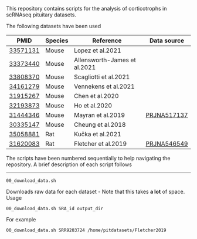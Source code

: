 This repository contains scripts for the analysis of corticotrophs in scRNAseq pituitary datasets.

The following datasets have been used

| PMID                                                 | Species | Reference                    | Data source                                                                           |
|------------------------------------------------------|---------|------------------------------|---------------------------------------------------------------------------------------|
| [33571131](https://pubmed.ncbi.nlm.nih.gov/33571131) |  Mouse  | Lopez et al.2021             |                                                                                       |
| [33373440](https://pubmed.ncbi.nlm.nih.gov/33373440) |  Mouse  | Allensworth-James et al.2021 |                                                                                       |
| [33808370](https://pubmed.ncbi.nlm.nih.gov/33808370) |  Mouse  | Scagliotti et al.2021        |                                                                                       |
| [34161279](https://pubmed.ncbi.nlm.nih.gov/34161279) |  Mouse  | Vennekens et al.2021         |                                                                                       |
| [31915267](https://pubmed.ncbi.nlm.nih.gov/31915267) |  Mouse  | Chen et al.2020              |                                                                                       |
| [32193873](https://pubmed.ncbi.nlm.nih.gov/32193873) |  Mouse  | Ho et al.2020                |                                                                                       |
| [31444346](https://pubmed.ncbi.nlm.nih.gov/31444346) |  Mouse  | Mayran et al.2019            | [PRJNA517137](https://www.ncbi.nlm.nih.gov/Traces/study/?acc=PRJNA517137&o=acc_s%3Aa) |
| [30335147](https://pubmed.ncbi.nlm.nih.gov/30335147) |  Mouse  | Cheung et al.2018            |                                                                                       |
| [35058881](https://pubmed.ncbi.nlm.nih.gov/35058881) |   Rat   | Kučka et al.2021             |                                                                                       |
| [31620083](https://pubmed.ncbi.nlm.nih.gov/31620083) |   Rat   | Fletcher et al.2019          | [PRJNA546549](https://www.ncbi.nlm.nih.gov/Traces/study/?acc=PRJNA546549&o=acc_s%3Aa) |

The scripts have been numbered sequentially to help navigating the repository. A brief description of each script follows

---

`00_download_data.sh`

Downloads raw data for each dataset - Note that this takes **a lot** of space.
Usage

    00_download_data.sh SRA_id output_dir
    
For example

    00_download_data.sh SRR9203724 /home/pitdatasets/Fletcher2019
